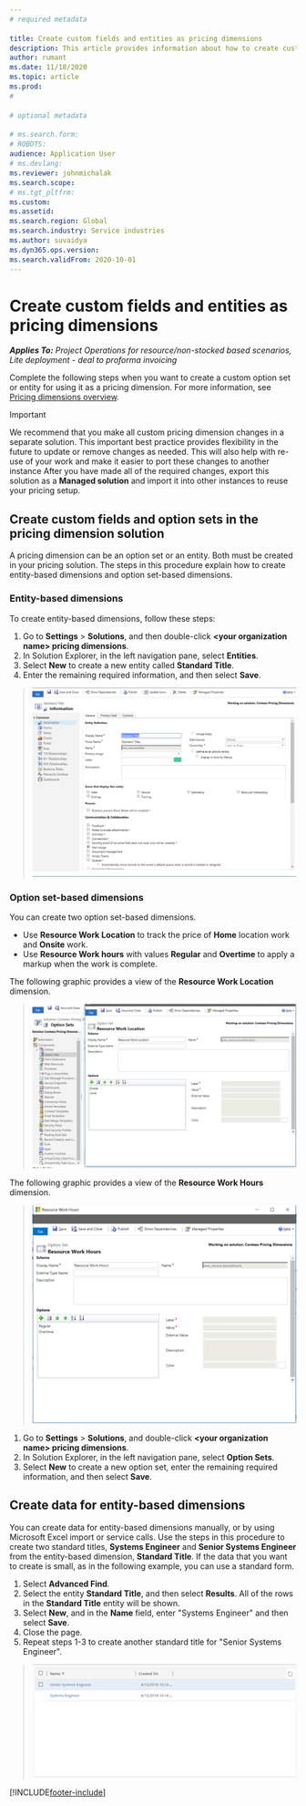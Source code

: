 ```yaml
---
# required metadata

title: Create custom fields and entities as pricing dimensions
description: This article provides information about how to create custom option sets or entities.
author: rumant
ms.date: 11/18/2020
ms.topic: article
ms.prod: 
#

# optional metadata

# ms.search.form: 
# ROBOTS: 
audience: Application User
# ms.devlang: 
ms.reviewer: johnmichalak
ms.search.scope: 
# ms.tgt_pltfrm: 
ms.custom: 
ms.assetid: 
ms.search.region: Global
ms.search.industry: Service industries
ms.author: suvaidya
ms.dyn365.ops.version: 
ms.search.validFrom: 2020-10-01
---
```


# Create custom fields and entities as pricing dimensions

_**Applies To:** Project Operations for resource/non-stocked based scenarios, Lite deployment - deal to proforma invoicing_

Complete the following steps when you want to create a custom option set or entity for using it as a pricing dimension. For more information, see [Pricing dimensions overview](pricing-dimensions-overview.md).  

> [!IMPORTANT]
> We recommend that you make all custom pricing dimension changes in a separate solution. This important best practice provides flexibility in the future to update or remove changes as needed. This will also help with re-use of your work and make it easier to port these changes to another instance After you have made all of the required changes, export this solution as a **Managed solution** and import it into other instances to reuse your pricing setup.

  
## Create custom fields and option sets in the pricing dimension solution

A pricing dimension can be an option set or an entity. Both must be created in your pricing solution. The steps in this procedure explain how to create entity-based dimensions and option set-based dimensions.

### Entity-based dimensions
To create entity-based dimensions, follow these steps:

1. Go to **Settings** > **Solutions**, and then double-click **\<your organization name> pricing dimensions**.
2. In Solution Explorer, in the left navigation pane, select **Entities**.
3. Select **New** to create a new entity called **Standard Title**. 
4. Enter the remaining required information, and then select **Save**.

> ![Standard title entity definition.](media/Standard-Title-entity-definition.png)

### Option set-based dimensions 
You can create two option set-based dimensions. 

- Use **Resource Work Location** to track the price of **Home** location work and **Onsite** work. 
- Use **Resource Work hours** with values **Regular** and **Overtime** to apply a markup when the work is complete.

The following graphic provides a view of the **Resource Work Location** dimension. 

> ![Option set based pricing dimension called Resource Work Location.](media/Option-set-PD-called-Resource-Work-Location.png)

The following graphic provides a view of the **Resource Work Hours** dimension. 

> ![Option set based pricing dimension called Resource Work Hours.](media/Option-set-PD-called-Resource-Work-Hours.png)

1. Go to **Settings** > **Solutions**, and double-click  **\<your organization name> pricing dimensions**. 
2. In Solution Explorer, in the left navigation pane, select  **Option Sets**. 
3. Select **New** to create a new option set, enter the remaining required information, and then select **Save**.

## Create data for entity-based dimensions

You can create data for entity-based dimensions manually, or by using Microsoft Excel import or service calls. Use the steps in this procedure to create two standard titles, **Systems Engineer** and **Senior Systems Engineer** from the entity-based dimension, **Standard Title**. If the data that you want to create is small, as in the following example, you can use a standard form.

1. Select **Advanced Find**.
2. Select the entity **Standard Title**, and then select **Results**. All of the rows in the **Standard Title** entity will be shown.
3. Select **New**, and in the **Name** field, enter "Systems Engineer" and then select **Save**.
4. Close the page. 
5. Repeat steps 1-3 to create another standard title for "Senior Systems Engineer".

> ![Sample data for Standard Title entity.](media/ST-data.png)


[!INCLUDE[footer-include](../includes/footer-banner.md)]